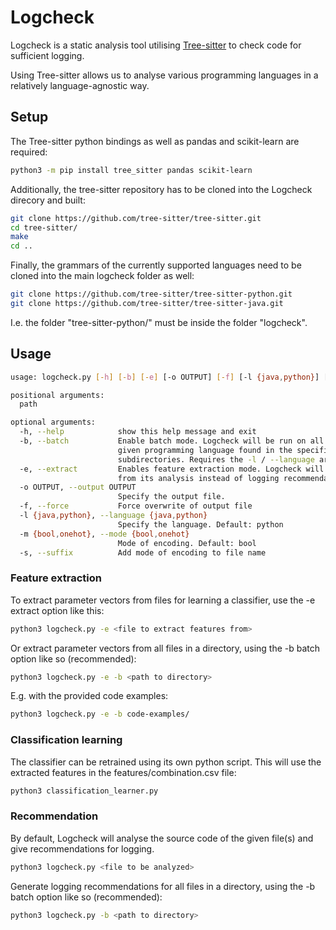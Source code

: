 # Logcheck

Logcheck is a static analysis tool utilising [Tree-sitter](https://tree-sitter.github.io/tree-sitter/) to check code for sufficient logging.

Using Tree-sitter allows us to analyse various programming languages in a relatively language-agnostic way.

## Setup

The Tree-sitter python bindings as well as pandas and scikit-learn are required:

```sh
python3 -m pip install tree_sitter pandas scikit-learn
```

Additionally, the tree-sitter repository has to be cloned into the Logcheck direcory and built:
```sh
git clone https://github.com/tree-sitter/tree-sitter.git
cd tree-sitter/
make
cd ..
```
Finally, the grammars of the currently supported languages need to be cloned into the main logcheck folder as well:
```sh
git clone https://github.com/tree-sitter/tree-sitter-python.git
git clone https://github.com/tree-sitter/tree-sitter-java.git
```

I.e. the folder "tree-sitter-python/" must be inside the folder "logcheck". 

## Usage

```sh
usage: logcheck.py [-h] [-b] [-e] [-o OUTPUT] [-f] [-l {java,python}] [-m {bool,onehot}] [-s] path

positional arguments:
  path

optional arguments:
  -h, --help            show this help message and exit
  -b, --batch           Enable batch mode. Logcheck will be run on all source code files of the 
                        given programming language found in the specified directory and 
                        subdirectories. Requires the -l / --language argument.
  -e, --extract         Enables feature extraction mode. Logcheck will output parameter vectors 
                        from its analysis instead of logging recommendations.
  -o OUTPUT, --output OUTPUT
                        Specify the output file.
  -f, --force           Force overwrite of output file
  -l {java,python}, --language {java,python}
                        Specify the language. Default: python
  -m {bool,onehot}, --mode {bool,onehot}
                        Mode of encoding. Default: bool
  -s, --suffix          Add mode of encoding to file name
```

### Feature extraction

To extract parameter vectors from files for learning a classifier, use the -e extract option like this:

```sh
python3 logcheck.py -e <file to extract features from>
```

Or extract parameter vectors from all files in a directory, using the -b batch option like so (recommended):

```sh
python3 logcheck.py -e -b <path to directory>
```

E.g. with the provided code examples:

```sh
python3 logcheck.py -e -b code-examples/
```

### Classification learning

The classifier can be retrained using its own python script. This will use the extracted features in the features/combination.csv file:

```sh
python3 classification_learner.py
```


### Recommendation

By default, Logcheck will analyse the source code of the given file(s) and give recommendations for logging.

```sh
python3 logcheck.py <file to be analyzed>
```

Generate logging recommendations for all files in a directory, using the -b batch option like so (recommended):

```sh
python3 logcheck.py -b <path to directory>
```

